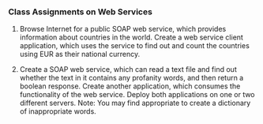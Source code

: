 ### Class Assignments on Web Services

1. Browse Internet for a public SOAP web service, which provides information about countries in the world.
Create a web service client application, which uses the service to find out and count the countries using EUR as their national      currency.

2. Create a SOAP web service, which can read a text file and find out whether the text in it contains any profanity words, and then return a boolean response. 
Create another application, which consumes the functionality of the web service.
Deploy both applications on one or two different servers.
Note: You may find appropriate to create a dictionary of inappropriate words. 

